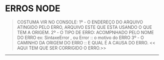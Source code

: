 # ERROS NODE
> COSTUMA VIR NO CONSOLE:
> 1º - O ENDEREÇO DO ARQUIVO ATINGIDO PELO ERRO, ARQUIVO ESTE QUE ESTA USANDO O QUE TEM A ORIGEM.
> 2º - O TIPO DE ERRO: ACOMPNHADO PELO NOME DO ERRO ex: SintaxeError , ou Error :: o  motivo do ERRO
> 3º - O CAMINHO DA ORIGEM DO ERRO :: E QUAL É A CAUSA DO ERRO. << AQUI TEM QUE SER CORRIGIDO O ERRO.>>

---
